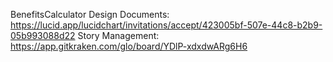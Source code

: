 BenefitsCalculator
Design Documents: https://lucid.app/lucidchart/invitations/accept/423005bf-507e-44c8-b2b9-05b993088d22
Story Management: https://app.gitkraken.com/glo/board/YDlP-xdxdwARg6H6
